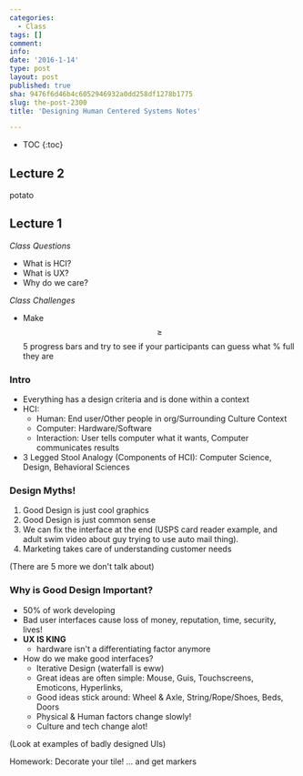 ```yaml
---
categories:
  - Class
tags: []
comment: 
info: 
date: '2016-1-14'
type: post
layout: post
published: true
sha: 9476f6d46b4c6052946932a0dd258df1278b1775
slug: the-post-2300
title: 'Designing Human Centered Systems Notes'

---
```


* TOC
{:toc}

## Lecture 2

potato

## Lecture 1

*Class Questions*

- What is HCI?
- What is UX?
- Why do we care?

*Class Challenges*

- Make $$\geq$$ 5 progress bars and try to see if your participants can guess what % full they are

### Intro

- Everything has a design criteria and is done within a context
- HCI:
    - Human: End user/Other people in org/Surrounding Culture Context
    - Computer: Hardware/Software
    - Interaction: User tells computer what it wants, Computer communicates results
- 3 Legged Stool Analogy (Components of HCI): Computer Science, Design, Behavioral Sciences

### Design Myths!

1. Good Design is just cool graphics
2. Good Design is just common sense
3. We can fix the interface at the end (USPS card reader example, and adult swim video about guy trying to use auto mail thing).
4. Marketing takes care of understanding customer needs

(There are 5 more we don't talk about)

### Why is Good Design Important?

- 50% of work developing
- Bad user interfaces cause loss of money, reputation, time, security, lives! 
- **UX IS KING**
    - hardware isn't a differentiating factor anymore
- How do we make good interfaces?
    - Iterative Design (waterfall is eww)
    - Great ideas are often simple: Mouse, Guis, Touchscreens, Emoticons, Hyperlinks,
    - Good ideas stick around: Wheel & Axle, String/Rope/Shoes, Beds, Doors
    - Physical & Human factors change slowly!
    - Culture and tech change alot!

(Look at examples of badly designed UIs)

Homework: Decorate your tile! ... and get markers 